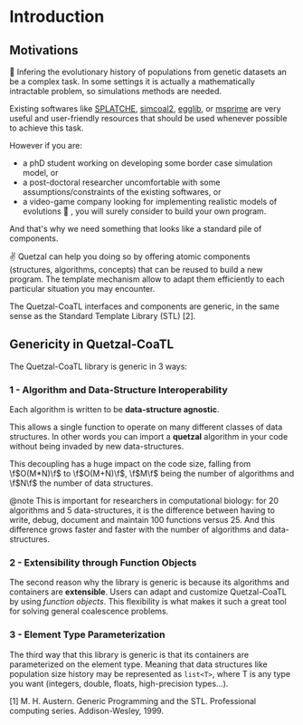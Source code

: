 
# Introduction

## Motivations

:seedling: Infering the evolutionary history of populations from genetic datasets
an be a complex task. In some settings it is
actually a mathematically intractable problem, so simulations methods are needed.

Existing softwares like
[SPLATCHE](http://splatche.com/),
[simcoal2](http://cmpg.unibe.ch/software/simcoal2/),
[egglib](http://mycor.nancy.inra.fr/egglib/index.html), or
[msprime](http://msprime.readthedocs.io/en/stable/index.html) are very useful and
user-friendly resources that should be used whenever possible to achieve this task.

However if you are:
- a phD student working on developing some border case simulation model, or
- a post-doctoral researcher uncomfortable with some assumptions/constraints of the existing
softwares, or
- a video-game company looking for implementing realistic
models of evolutions :eyes: ,
you will surely consider to build your own program.

And that's why we need something that looks like a standard pile of components.

:v: Quetzal can help you doing so by offering atomic components (structures,
algorithms, concepts) that can be reused to build a new program.
The template mechanism allow to adapt them efficiently to each particular situation
you may encounter.

The Quetzal-CoaTL interfaces and components are generic, in the same sense as the
Standard Template Library (STL) [2].

## Genericity in Quetzal-CoaTL

The Quetzal-CoaTL library is generic in 3 ways:

### 1 - Algorithm and Data-Structure Interoperability

Each algorithm is written to be **data-structure agnostic**.

This allows a single function to operate on many different classes of data structures.
In other words you can import a **quetzal** algorithm in your code without being invaded by new data-structures.

This decoupling has a huge impact on the code size, falling from \f$O(M*N)\f$ to \f$O(M+N)\f$, \f$M\f$ being the number of algorithms and \f$N\f$ the number of data structures.

@note
This is important for researchers in computational biology:
for 20 algorithms and 5 data-structures, it is the difference between having to write, debug, document and maintain 100 functions versus 25. And this difference grows faster and faster with the number of algorithms and data-structures.

### 2 - Extensibility through Function Objects

The second reason why the library is generic is because its algorithms and containers are **extensible**. Users can adapt and customize Quetzal-CoaTL by using *function objects*. This flexibility is what makes it such a great tool for solving general coalescence problems.

### 3 - Element Type Parameterization

The third way that this library is generic is that its containers are parameterized on the element type.
Meaning that data structures like population size history may be represented as `list<T>`,
where T is any type you want (integers, double, floats, high-precision types...).

[1] M. H. Austern.
Generic Programming and the STL.
Professional computing series. Addison-Wesley, 1999.
